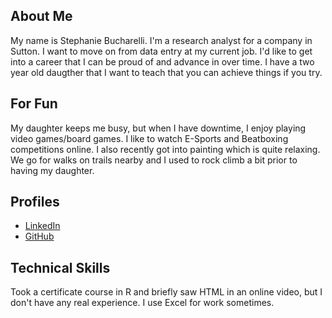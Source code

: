 ## About Me
My name is Stephanie Bucharelli. I'm a research analyst for a company in Sutton. I want to move on from data entry at my current job. I'd like to get into a career that I can be proud of and advance in over time. I have a two year old daugther that I want to teach that you can achieve things if you try.

## For Fun 
My daughter keeps me busy, but when I have downtime, I enjoy playing video games/board games. I like to watch E-Sports and Beatboxing competitions online. I also recently got into painting which is quite relaxing. We go for walks on trails nearby and I used to rock climb a bit prior to having my daughter.

## Profiles
* [LinkedIn](https://www.linkedin.com/in/stephanie-bucharelli-0946141ab/)
* [GitHub](https://github.com/SBucharelli)

## Technical Skills
Took a certificate course in R and briefly saw HTML in an online video, but I don't have any real experience. I use Excel for work sometimes.